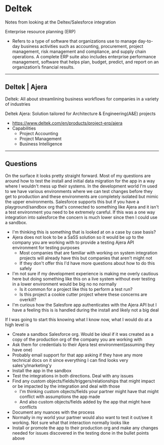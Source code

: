 # Deltek

Notes from looking at the Deltex/Salesforce integration

Enterprise resource planning (ERP)

- Refers to a type of software that organizations use to manage day-to-day business activities such as accounting, procurement, project management, risk management and compliance, and supply chain operations. A complete ERP suite also includes enterprise performance management, software that helps plan, budget, predict, and report on an organization’s financial results.

---

## Deltek | Ajera

Deltek: All about streamlining business workflows for companies in a variety of industries

Deltek Ajera: Solution tailored for Architecture & Engineering(A&E) projects

- <https://www.deltek.com/en/products/project-erp/ajera>
- Capabilities
  - Project Accounting
  - Project Management
  - Business Intelligence

---

## Questions

On the surface it looks pretty straight forward. Most of my questions are around how to test the install and initial data migration for the app  in a way where I wouldn't mess up their systems. In the development world I'm used to we have various environments where we can test changes before they get to production and these environments are completely isolated but mimic the upper environments. Salesforce supports this but if you have a playground/sandbox org that's connected to something like Ajera and it isn't a test environment you need to be extremely careful. If this was a one way integration into salesforce the concern is much lower since then I could use a sandbox.

- I'm thinking this is something that is looked at on a case by case basis?
- Ajera does not look to be a SaSS solution so it would be up to the company you are working with to provide a testing Ajera API environment for testing purposes
  - Most companies that are familiar with working on system integration projects will already have this but companies that aren't might not
  - If they don't offer this I'd have more questions about how to do this safely
- I'm not sure if my development experience is making me overly cautious here but doing something like this on a live system without ever testing in a lower environment would be big no no normally
  - Is it common for a project like this to perform a test run?
  - Is this project a cookie cutter project where these concerns are overkill?
- I'm curious how the Salesfore app authenticates with the Ajera API but I have a feeling this is is handled during the install and likely not a big deal

If I was going to start this knowing what I know now, what I would do at a high level is

- Create a sandbox Salesforce org. Would be ideal if it was created as a copy of the production org of the company you are working with
- Ask them for credentials to their Ajera test environment(assuming they have one)
- Probably email support for that app asking if they have any more technical docs on it since everything I can find looks very sales'y/marketing'y
- Install the app in the sandbox
- Test the integrations in both directions. Deal with any issues
- Find any custom objects/fields/triggers/relationships that might impact or be impacted by the integration and deal with those
  - I'm thinking custom objects/fields your partner might have that might conflict with assumptions the app made
  - And also custom objects/fields added by the app that might have conflicts
- Document any nuances with the process
- Normally in my world your partner would also want to test it out/see it working. Not sure what that interaction normally looks like
- Install or promote the app to their production org and make any changes needed for issues discovered in the testing done in the bullet points above
